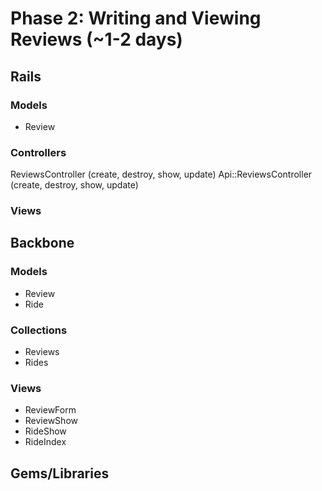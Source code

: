 # Phase 2: Writing and Viewing Reviews (~1-2 days)

## Rails
### Models
* Review

### Controllers
ReviewsController (create, destroy, show, update)
Api::ReviewsController (create, destroy, show, update)

### Views


## Backbone
### Models
* Review
* Ride

### Collections
* Reviews
* Rides

### Views
* ReviewForm
* ReviewShow
* RideShow
* RideIndex

## Gems/Libraries
